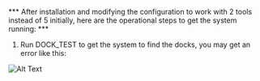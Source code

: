 

*** After installation and modifying the configuration to work with 2 tools instead of 5 initially, here are the operational steps to get the system running: ***

1. Run DOCK_TEST to get the system to find the docks, you may get an error like this:

![Alt Text](doc/image-file.png)
